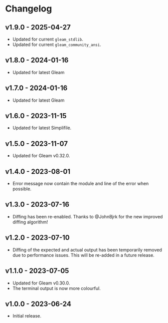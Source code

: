 # Changelog

## v1.9.0 - 2025-04-27

- Updated for current `gleam_stdlib`.
- Updated for current `gleam_community_ansi`.

## v1.8.0 - 2024-01-16

- Updated for latest Gleam

## v1.7.0 - 2024-01-16

- Updated for latest Gleam

## v1.6.0 - 2023-11-15

- Updated for latest Simplifile.

## v1.5.0 - 2023-11-07

- Updated for Gleam v0.32.0.

## v1.4.0 - 2023-08-01

- Error message now contain the module and line of the error when possible.

## v1.3.0 - 2023-07-16

- Diffing has been re-enabled. Thanks to @JohnBjrk for the new improved diffing
  algorithm!

## v1.2.0 - 2023-07-10

- Diffing of the expected and actual output has been temporarily removed due to
  performance issues. This will be re-added in a future release.

## v1.1.0 - 2023-07-05

- Updated for Gleam v0.30.0.
- The terminal output is now more colourful.

## v1.0.0 - 2023-06-24

- Initial release.
